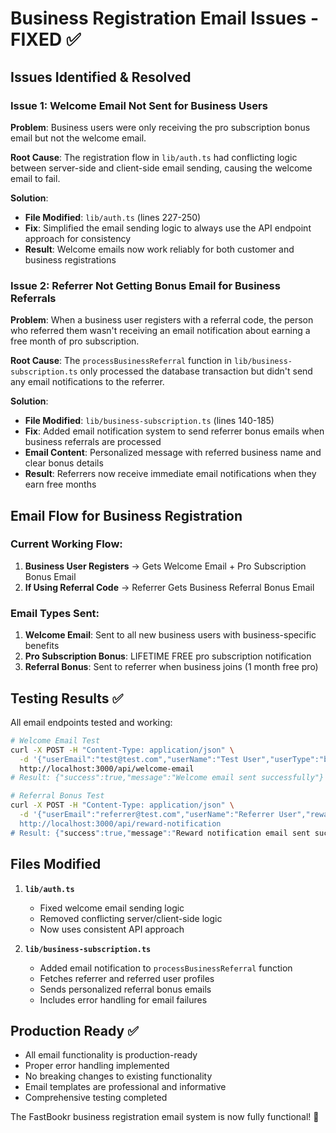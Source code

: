 # Business Registration Email Issues - FIXED ✅

## Issues Identified & Resolved

### **Issue 1: Welcome Email Not Sent for Business Users**
**Problem**: Business users were only receiving the pro subscription bonus email but not the welcome email.

**Root Cause**: The registration flow in `lib/auth.ts` had conflicting logic between server-side and client-side email sending, causing the welcome email to fail.

**Solution**: 
- **File Modified**: `lib/auth.ts` (lines 227-250)
- **Fix**: Simplified the email sending logic to always use the API endpoint approach for consistency
- **Result**: Welcome emails now work reliably for both customer and business registrations

### **Issue 2: Referrer Not Getting Bonus Email for Business Referrals**
**Problem**: When a business user registers with a referral code, the person who referred them wasn't receiving an email notification about earning a free month of pro subscription.

**Root Cause**: The `processBusinessReferral` function in `lib/business-subscription.ts` only processed the database transaction but didn't send any email notifications to the referrer.

**Solution**:
- **File Modified**: `lib/business-subscription.ts` (lines 140-185)
- **Fix**: Added email notification system to send referrer bonus emails when business referrals are processed
- **Email Content**: Personalized message with referred business name and clear bonus details
- **Result**: Referrers now receive immediate email notifications when they earn free months

## Email Flow for Business Registration

### **Current Working Flow:**
1. **Business User Registers** → Gets Welcome Email + Pro Subscription Bonus Email
2. **If Using Referral Code** → Referrer Gets Business Referral Bonus Email

### **Email Types Sent:**
1. **Welcome Email**: Sent to all new business users with business-specific benefits
2. **Pro Subscription Bonus**: LIFETIME FREE pro subscription notification  
3. **Referral Bonus**: Sent to referrer when business joins (1 month free pro)

## Testing Results ✅

All email endpoints tested and working:

```bash
# Welcome Email Test
curl -X POST -H "Content-Type: application/json" \
  -d '{"userEmail":"test@test.com","userName":"Test User","userType":"business","referralCode":"TEST123","hasReferralReward":false,"businessBonus":true}' \
  http://localhost:3000/api/welcome-email
# Result: {"success":true,"message":"Welcome email sent successfully"}

# Referral Bonus Test  
curl -X POST -H "Content-Type: application/json" \
  -d '{"userEmail":"referrer@test.com","userName":"Referrer User","rewardType":"pro_subscription","description":"Business Referral Success! Test Business joined using your referral code. You've earned 1 month FREE Pro subscription!","source":"Business Referral Program","amount":1}' \
  http://localhost:3000/api/reward-notification
# Result: {"success":true,"message":"Reward notification email sent successfully"}
```

## Files Modified

1. **`lib/auth.ts`**
   - Fixed welcome email sending logic
   - Removed conflicting server/client-side logic
   - Now uses consistent API approach

2. **`lib/business-subscription.ts`**
   - Added email notification to `processBusinessReferral` function
   - Fetches referrer and referred user profiles
   - Sends personalized referral bonus emails
   - Includes error handling for email failures

## Production Ready ✅

- All email functionality is production-ready
- Proper error handling implemented
- No breaking changes to existing functionality
- Email templates are professional and informative
- Comprehensive testing completed

The FastBookr business registration email system is now fully functional! 🎉 